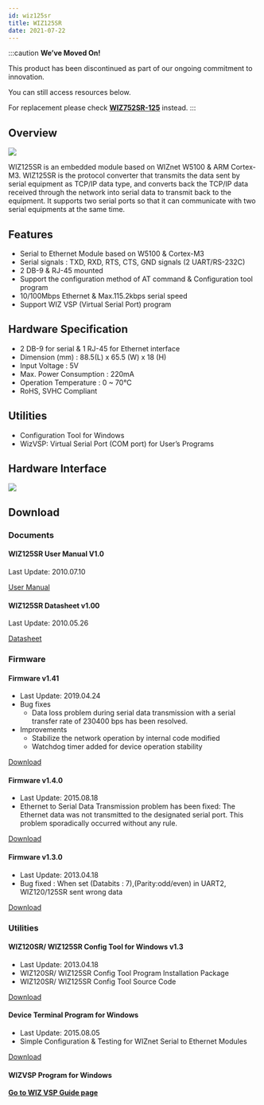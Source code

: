 ```yaml
---
id: wiz125sr
title: WIZ125SR
date: 2021-07-22
---
```


:::caution
**We’ve Moved On!**

This product has been discontinued as part of our ongoing commitment to innovation.

You can still access resources below.

For replacement please check **[WIZ752SR-125](./../WIZ752SR-12x-Series/WIZ752SR-125/WIZ752SR-125.md)** instead.
:::

## Overview

![](/img/products/wiz125sr/125.jpg)

WIZ125SR is an embedded module based on WIZnet W5100 &  ARM Cortex-M3. WIZ125SR is the protocol converter that transmits the data sent by serial equipment as TCP/IP data type, and converts back the TCP/IP data received through the network into serial data to transmit back to the equipment. It supports two serial ports so that it can communicate with two serial equipments at the same time.

## Features

- Serial to Ethernet Module based on W5100 & Cortex-M3
- Serial signals : TXD, RXD, RTS, CTS, GND signals (2 UART/RS-232C)
- 2 DB-9 & RJ-45 mounted
- Support the configuration method of AT command & Configuration tool program
- 10/100Mbps Ethernet & Max.115.2kbps serial speed
- Support WIZ VSP (Virtual Serial Port) program

## Hardware Specification

- 2 DB-9 for serial  & 1 RJ-45 for Ethernet interface
- Dimension (mm) : 88.5(L) x 65.5 (W) x 18 (H)
- Input Voltage : 5V
- Max. Power Consumption : 220mA
- Operation Temperature : 0 ~ 70℃
- RoHS, SVHC Compliant

## Utilities

- Configuration Tool for Windows
- WizVSP: Virtual Serial Port (COM port) for User’s Programs

## Hardware Interface

![](/img/products/wiz125sr/hw_if.jpg)

## Download

### Documents

#### WIZ125SR User Manual V1.0

Last Update: 2010.07.10

<a href="/img/products/wiz125sr/WIZ125SR_User_Manual_EN_V1.0.pdf" target="_blank">User Manual</a>

#### WIZ125SR Datasheet v1.00

Last Update: 2010.05.26

<a href="/img/products/wiz125sr/WIZ125SR_Datasheet_EN_V1.0.pdf" target="_blank">Datasheet</a>

### Firmware

#### Firmware v1.41

- Last Update: 2019.04.24
- Bug fixes
    - Data loss problem during serial data transmission with a serial transfer rate of 230400 bps has been resolved.
- Improvements
    - Stabilize the network operation by internal code modified
    - Watchdog timer added for device operation stability

<a href="/img/products/wiz120sr/wiz120_125sr_app_0141.zip" target="_blank">Download</a>

#### Firmware v1.4.0

- Last Update: 2015.08.18
- Ethernet to Serial Data Transmission problem has been fixed:
    The Ethernet data was not transmitted to the designated serial port. This problem sporadically occurred without any rule.

<a href="/img/products/wiz120sr/wiz120_125sr_app.zip" target="_blank">Download</a>

#### Firmware v1.3.0

- Last Update: 2013.04.18
- Bug fixed : When set (Databits : 7),(Parity:odd/even) in UART2, WIZ120/125SR sent wrong data

<a href="/img/products/wiz120sr/WIZ120SR_FW_V130E.zip" target="_blank">Download</a>

### Utilities

#### WIZ120SR/ WIZ125SR Config Tool for Windows v1.3

- Last Update: 2013.04.18
- WIZ120SR/ WIZ125SR Config Tool Program Installation Package
- WIZ120SR/ WIZ125SR Config Tool Source Code

<a href="/img/products/wiz120sr/WIZ12xSR_Config_V110.zip" target="_blank">Download</a>

#### Device Terminal Program for Windows

- Last Update: 2015.08.05
- Simple Configuration & Testing for WIZnet Serial to Ethernet Modules

<a href="/img/products/wiz100sr/Device_Terminal.zip" target="_blank">Download</a>

#### WIZVSP Program for Windows

[**Go to WIZ VSP Guide page**](./../serial-to-ethernet-guide.md#wiz-vsp)

